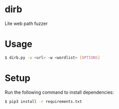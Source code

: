 # dirb

Lite web path fuzzer

# Usage

```bash
$ dirb.py -u <url> -w <wordlist> [OPTIONS]
```

# Setup

Run the following command to install dependencies:

```bash
$ pip3 install -r requirements.txt
```